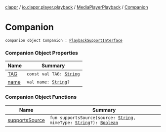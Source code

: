 [clappr](../../../index.md) / [io.clappr.player.playback](../../index.md) / [MediaPlayerPlayback](../index.md) / [Companion](./index.md)

# Companion

`companion object Companion : `[`PlaybackSupportInterface`](../../../io.clappr.player.components/-playback-support-interface/index.md)

### Companion Object Properties

| Name | Summary |
|---|---|
| [TAG](-t-a-g.md) | `const val TAG: `[`String`](https://kotlinlang.org/api/latest/jvm/stdlib/kotlin/-string/index.html) |
| [name](name.md) | `val name: `[`String`](https://kotlinlang.org/api/latest/jvm/stdlib/kotlin/-string/index.html)`?` |

### Companion Object Functions

| Name | Summary |
|---|---|
| [supportsSource](supports-source.md) | `fun supportsSource(source: `[`String`](https://kotlinlang.org/api/latest/jvm/stdlib/kotlin/-string/index.html)`, mimeType: `[`String`](https://kotlinlang.org/api/latest/jvm/stdlib/kotlin/-string/index.html)`?): `[`Boolean`](https://kotlinlang.org/api/latest/jvm/stdlib/kotlin/-boolean/index.html) |
